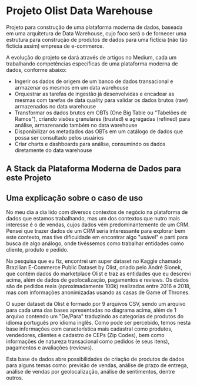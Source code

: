 # Projeto Olist Data Warehouse

Projeto para construção de uma plataforma moderna de dados, baseada em uma arquitetura de Data Warehouse, cujo foco será o de fornecer uma estrutura para construção de produtos de dados para uma fictícia (não tão fictícia assim) empresa de e-commerce.

A evolução do projeto se dará através de artigos no Medium, cada um trabalhando competências específicas de uma plataforma moderna de dados, conforme abaixo:

- Ingerir os dados de origem de um banco de dados transacional e armazenar os mesmos em um data warehouse
- Orquestrar as tarefas de ingestão já desenvolvidas e encadear as mesmas com tarefas de data quality para validar os dados brutos (raw) armazenados no data warehouse
- Transformar os dados brutos em OBTs (One Big Table ou "Tabelões de Ramos"), criando visões granulares (trusted) e agregadas (refined) para análise, armazenando também no data warehouse
- Disponibilizar os metadados das OBTs em um catálogo de dados que possa ser consultado pelos usuários
- Criar charts e dashboards para análise, consumindo os dados diretamente do data warehouse

## A Stack da Plataforma Moderna de Dados para este Projeto

## Uma explicação sobre o caso de uso

No meu dia a dia lido com diversos contextos de negócio na plataforma de dados que estamos trabalhando, mas um dos contextos que nutro mais interesse é o de vendas, cujos dados vêm predominantemente de um CRM. Pensei que trazer dados de um CRM seria interessante para explorar bem este contexto, mas tive dificuldade em encontrar algo "usável" e parti para busca de algo análogo, onde tivéssemos como trabalhar entidades como cliente, produto e pedido.

Na pesquisa que eu fiz, encontrei um super dataset no Kaggle chamado Brazilian E-Commerce Public Dataset by Olist, criado pelo André Sionek, que contém dados do marketplace Olist e traz as entidades que eu descrevi acima, além de dados de geolocalização, pagamentos e reviews. Os dados são de pedidos reais (aproximadamente 100k) realizados entre 2016 e 2018, mas com informações anonimizadas usando as casas de Game of Thrones.

O super dataset da Olist é formado por 9 arquivos CSV, sendo um arquivo para cada uma das bases apresentadas no diagrama acima, além de 1 arquivo contendo um "De/Para" traduzindo as categorias de produtos do idioma português pro idioma inglês. Como pode ser percebido, temos nesta base informações com característica mais cadastral como produtos, vendedores, clientes e cadastro de CEPs (Zip Codes), bem como informações de natureza transacional como pedidos (e seus itens), pagamentos e avaliações (reviews).

Esta base de dados abre possibilidades de criação de produtos de dados para alguns temas como: previsão de vendas, análise de prazo de entrega, análise de vendas por geolocalização, análise de sentimentos, dentre outros.
